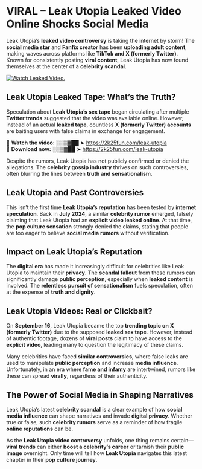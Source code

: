 # VIRAL – Leak Utopia Leaked Video Online Shocks Social Media 

Leak Utopia’s **leaked video controversy** is taking the internet by storm! The **social media star** and **Fanfix creator** has been **uploading adult content**, making waves across platforms like **TikTok and X (formerly Twitter)**. Known for consistently posting **viral content**, Leak Utopia has now found themselves at the center of a **celebrity scandal**.  

[![Watch Leaked Video.](https://miro.medium.com/v2/resize:fit:828/format:webp/1*cilzJN44JGOrTw9NJCrNHA.gif "Watch Leaked Video")](https://2k25fun.com/leak-utopia)

## **Leak Utopia Leaked Tape: What’s the Truth?**  
Speculation about **Leak Utopia’s sex tape** began circulating after multiple **Twitter trends** suggested that the video was available online. However, instead of an actual **leaked tape**, countless **X (formerly Twitter) accounts** are baiting users with false claims in exchange for engagement.  

🔹 **Watch the video:** ░░▒▓██ ➤ https://2k25fun.com/leak-utopia  
🔹 **Download now:** ░░▒▓██ ➤ https://2k25fun.com/leak-utopia  

Despite the rumors, Leak Utopia has not publicly confirmed or denied the allegations. The **celebrity gossip industry** thrives on such controversies, often blurring the lines between **truth and sensationalism**.  

## **Leak Utopia and Past Controversies**  
This isn’t the first time **Leak Utopia’s reputation** has been tested by **internet speculation**. Back in **July 2024**, a similar **celebrity rumor** emerged, falsely claiming that Leak Utopia had an **explicit video leaked online**. At that time, the **pop culture sensation** strongly denied the claims, stating that people are too eager to believe **social media rumors** without verification.  

## **Impact on Leak Utopia’s Reputation**  
The **digital era** has made it increasingly difficult for celebrities like Leak Utopia to maintain their **privacy**. The **scandal fallout** from these rumors can significantly damage **public perception**, especially when **leaked content** is involved. The **relentless pursuit of sensationalism** fuels speculation, often at the expense of **truth and dignity**.  

## **Leak Utopia Videos: Real or Clickbait?**  
On **September 16**, Leak Utopia became the top **trending topic on X (formerly Twitter)** due to the supposed **leaked sex tape**. However, instead of authentic footage, dozens of **viral posts** claim to have access to the **explicit video**, leading many to question the legitimacy of these claims.  

Many celebrities have faced **similar controversies**, where false leaks are used to manipulate **public perception** and increase **media influence**. Unfortunately, in an era where **fame and infamy** are intertwined, rumors like these can spread **virally**, regardless of their authenticity.  

## **The Power of Social Media in Shaping Narratives**  
Leak Utopia’s latest **celebrity scandal** is a clear example of how **social media influence** can shape narratives and invade **digital privacy**. Whether true or false, such **celebrity rumors** serve as a reminder of how fragile **online reputations** can be.  

As the **Leak Utopia video controversy** unfolds, one thing remains certain—**viral trends** can either **boost a celebrity’s career** or tarnish their **public image** overnight. Only time will tell how **Leak Utopia** navigates this latest chapter in their **pop culture journey**. 